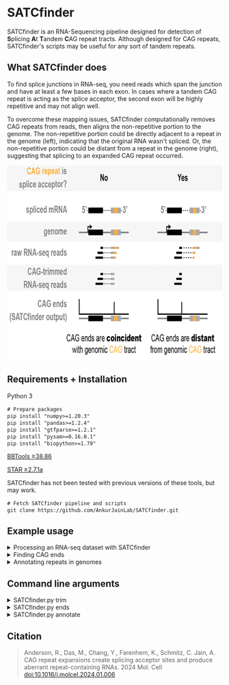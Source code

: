 # SATCfinder
SATCfinder is an RNA-Sequencing pipeline designed for detection of **S**plicing **A**t **T**andem **C**AG repeat tracts. 
Although designed for CAG repeats, SATCfinder's scripts may be useful for any sort of tandem repeats. 

## What SATCfinder does
To find splice junctions in RNA-seq, you need reads which span the junction and have at least a few bases in each exon. 
In cases where a tandem CAG repeat is acting as the splice acceptor, the second exon will be highly repetitive and may 
not align well.

To overcome these mapping issues, SATCfinder computationally removes CAG repeats from reads, then aligns the non-repetitive portion to
the genome. The non-repetitive portion could be directly adjacent to a repeat in the genome (left), indicating that the
original RNA wasn't spliced. Or, the non-repetitive portion could be distant from a repeat in the genome (right),
 suggesting that splicing to an expanded CAG repeat occurred.

<img src="SATCfinder_conceptual.png" height="456" width="800">
 
## Requirements + Installation
Python 3
```
# Prepare packages
pip install "numpy>=1.20.3"
pip install "pandas>=1.2.4"
pip install "gtfparse>=1.2.1"
pip install "pysam>=0.16.0.1"
pip install "biopython>=1.79"
```

[BBTools ≥38.86](https://sourceforge.net/projects/bbmap/)

[STAR ≥2.7.1a](https://github.com/alexdobin/STAR)

SATCfinder has not been tested with previous versions of these tools, but may work.
```
# Fetch SATCfinder pipeline and scripts
git clone https://github.com/AnkurJainLab/SATCfinder.git
```

## Example usage
<details>
<summary>Processing an RNA-seq dataset with SATCfinder</summary>
The SATCfinder pipeline (SATCfinder.sh) takes raw FASTQ reads, trims repeats, removes adapters, and outputs an
aligned BAM file. A sample HEK293 dataset is provided to test that the pipeline is working properly on your system.

To begin, edit SATCfinder.sh to define variables (such as the raw inputs files and name for output files) and 
paths (e.g. for your installation of bbtools and STAR genome directory).

For the example dataset:
```
# Run SATCfinder.sh.
./SATCfinder.sh

# Check read selection by bbduk:
zcat HEK-test_bbduk_cutadapt_1.fastq.gz | wc -l
# Expected: 7760 lines = 1940 reads per mate

# Check read trimming:
zcat HEK-test.sam.gz | wc -l
#Expected: 3462 lines (mate pairs+headers)

# How many trimmed reads were mapped?
samtools view HEK-test_selected.bam -c
# Expected: 2081 lines (single repeat-trimmed mates)
```
</details>

<details>
<summary>Finding CAG ends</summary>
After trimming and alignment, we can find the CAG ends.

Example IGV output for the sample dataset, looking at gene _NONO_ (chrX:71296782-71297103), which has a small
CAG repeat. 

<img src="SATCfinder_output_IGV.png" height="202" width="620">

To find CAG ends for this region:
```
./SATCfinder.py ends 
--inBAM HEK-test_selected.bam 
--outTSV HEK-test_selected_NONO_chrX:71296782-71297103.tsv 
--region chrX:71296782-71297103 
--strand +
```
Examining the output TSV, we find 13 CAG ends at the repeat:

<img src="SATCfinder_read_ends_count.png" height="270" width="212">

If these CAG ends were reflective of splicing, we'd expect:
1. The CAG ends map far from the repeat tract (human introns are typically >50 bp).
2. The CAG ends align at an upstream site which resembles a 5' splice site. After trimming, we expect the
CAG ends to align with at the last base of the exon, or at the "G" of the 'G|GT" in the sequence logo. Minor
variations in CAG end position (typically a multiple of 3 bases) can be seen if the exon terminates in a CAG
or the repeat has interruptions.

<img src="SATCfinder_5ss_motif.png" height="187" width="279">
</details>



<details>
<summary>Annotating repeats in genomes</summary>

During development of SATCfinder, it was useful to have a strand-aware list of genes with repeats annotated by feature 
level (gene, exon, intron). The SATCfinder annotate script finds all features in the provided genome and 
assigns repeats to them. For example, to annotate features with 3 or more CAG repeats (but *not* CTG repeats) 
in the human genome:

```
./SATCfinder.py annotate
--inFASTAfile hg38.fa
--inGTFfile Homo_sapiens.GRCh38.93.canonical.gtf
--outFile CAG_repeats.gz
--minRepeats 3
--repeatSequence CAG
```

The output of this script is a table with columns:
```
chr: chromosome
name: name or ID of gene in GTF
id: index
type: feature type (gene, exon, intron, intergene, ...)
featureStart: left-most base of feature
featureEnd: right-most base of feature
strand: +/-
repeatStart: left-most base of repeat, regardless of strand. Note that repeatEnd is not defined
             but can be calculated as repeatStart+(repeatLength*len(repeatMotif))
repeatLength: number of uninterrupted repeats
featureNumber: exon or intron number, depending on feature type
transcript: transcript ID 
```

**Note:** the annotation file contains at least one entry for every feature but may contain more. At minimum,
every feature is included without repeat annotations, to allow comparison of features with and without 
repeats. Also, every feature with more than one repeat is duplicated, because a single feature may have 
multiple repeat tracts.

</details>


## Command line arguments
<details>
<summary>SATCfinder.py trim</summary>

```
usage: SATCfinder.py trim [-h] --inFASTQ1 x [--inFASTQ2 x] --outSAM x [--note x] --minRepeats x [--UMIlength x] [--minTrimmedLength x]
                       --repeatSequence x [--outLog x] [--keepAllReads]
                   
  --inFASTQ1 x          Path to input read1 fastq file (gzipped)
  --inFASTQ2 x          (optional) Path to input read2 fastq file (gzipped)
  --outSAM x            Path to output SAM file (gzipped)
  --note x              (optional) Note (e.g. dataset ID) to save in read tags. Will be saved with every read, soshould be short and
                        only contain alphanumeric characters.
  --minRepeats x        Minimum # of repeats to strip from reads
  --UMIlength x         Length of UMI (barcode) present, assumed to be first bases in read1
  --minTrimmedLength x  Minimum length of read after trimming needed to output
  --repeatSequence x    Forward repeat to strip from reads. Reverse complement is also searched. Degenerate IUPAC bases [RYSWKMBDHVN]
                        are accepted.
  --outLog x            (optional) Path to save trimming log file
  --readSuffixDelimiter x
                        Delimiter between read name and mate suffix. If provided, delimiter and suffix will be removed.
                        Example (delimiter=/): @HWI-ST182_0249:5:1101:1093:2017/1:ACAGTTCGAT+CCGTACAGGT
                        Note: to remove a space, use single quotes (--readSuffixDelimiter ' ').
  --keepAllReads        (flag) If present, output all reads to SAM file,even those without repeats.
```
</details>

<details>
<summary>SATCfinder.py ends</summary>

```
usage: SATCfinder.py ends [-h] --inBAM x --outTSV x --region x --strand x [--minRepeats x] [--ignoreSecondary] [--ignoreMultimapping]

  --inBAM x             Input BAM file to search for trimmed ends. The BAM file should have been processed by SATCfinder (e.g. it
                        should have SAM attributes tL/aL to indicate the number of repeatstrimmed), and must be indexed.
  --outTSV x            Output TSV file.
  --region x            Chromosome region to process, for example: chr4:3073876-3075876
  --strand x            Strand of target region
  --minRepeats x        Minimum # of repeats required to output. Default 3
  --ignoreSecondary     If present, ignore secondary alignments of multimapping reads, but include primary alignments.
  --ignoreMultimapping  If present, ignore all multimapping reads.
```
</details>


<details>
<summary>SATCfinder.py annotate</summary>

```
usage: SATCfinder.py annotate [-h] --inFASTAfile x --inGTFfile x --outFile x --minRepeats x --repeatSequence x

  --inFASTAfile x     Path to genome FASTA file
  --inGTFfile x       Path to genome annotation file (GTF format)
  --outFile x         File path to save output dataframe
  --minRepeats x      Minimum # of times sequence must be repeated without interruption
  --repeatSequence x  Forward repeat to find in genome. Reverse complement is also searched. Degenerate IUPAC bases [RYSWKMBDHVN] are
                      accepted but may significantly increase runtime
```
</details>



## Citation
> Anderson, R., Das, M., Chang, Y., Farenhem, K., Schmitz, C. Jain, A.
> CAG repeat expansions create splicing acceptor sites and produce aberrant repeat-containing RNAs. 
> 2024 Mol. Cell [doi:10.1016/j.molcel.2024.01.006](https://doi.org/10.1016/j.molcel.2024.01.006)
